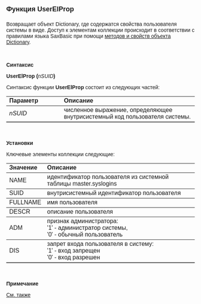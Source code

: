 <html>
<head>
<title>UserElProp</title>
</head>

<body>

<p><font face="Arial"><font size="4"><strong>Функция UserElProp<br>
<br>
</strong></font>Возвращает объект Dictionary, где содержатся свойства 
пользователя системы в виде. Доступ к элементам коллекции происходит в 
соответствии с правилами языка SaxBasic при помощи <a href="../../ASDOC/Properties.html#Dictionary">
методов и свойств объекта Dictionary</a>. </font></p>

<p class="label">&nbsp;</p>

<p class="label"><font face="Arial"><b>Синтаксис</b></font></p>

<p><font face="Arial"><strong>UserElProp (</strong><em>nSUID</em><strong>)</strong></font></p>

<p><font face="Arial">Синтаксис функции <strong>UserElProp</strong>
состоит из следующих частей:</font></p>

<table border="1" cellPadding="5" cols="2" frame="below" rules="rows">
<TBODY>
  <tr vAlign="top">
    <td class="label" width="29%"><font face="Arial"><b>Параметр</b></font></td>
    <td class="label" width="71%"><font face="Arial"><strong>Описание</strong></font></td>
  </tr>
</TBODY>
  <tr>
    <td width="29%"><em><font face="Arial">nSUID</font></em></td>
    <td width="71%"><font face="Arial">численное выражение, 
	определяющее внутрисистемный код пользователя системы.</font></td>
  </tr>
</table>

<p class="label">&nbsp;</p>

<p class="label"><font face="Arial"><b>Установки</b></font></p>

<p><font face="Arial">Ключевые элементы коллекции следующие:</font></p>

<table border="1" cellPadding="5" cols="2" frame="below" rules="rows">
<TBODY>
  <tr vAlign="top">
    <td class="label" width="20%"><font face="Arial"><strong>Значение</strong></font></td>
    <td class="label" width="80%"><font face="Arial"><strong>Описание</strong></font></td>
  </tr>
  <tr>
    <td width="20%"><font face="Arial">NAME</font></td>
    <td width="80%"><font face="Arial">идентификатор пользователя из 
	системной таблицы master.syslogins</font></td>
  </tr>
  <tr>
    <td width="20%"><font face="Arial">SUID</font></td>
    <td width="80%"><font face="Arial">внутрисистемный идентификатор 
	пользователя</font></td>
  </tr>
  <tr vAlign="top">
    <td width="20%"><font face="Arial">FULLNAME</font></td>
    <td width="80%"><font face="Arial">имя пользователя</font></td>
  </tr>
  <tr>
    <td width="20%"><font face="Arial">DESCR</font></td>
    <td width="80%"><font face="Arial">описание пользователя</font></td>
  </tr>
  <tr>
    <td width="20%"><font face="Arial">ADM</font></td>
    <td width="80%"><font face="Arial">признак администратора:<br>
    &#39;1&#39; - администратор системы,<br>
    &#39;0&#39; - обычный пользователь</font></td>
  </tr>
  <tr>
    <td width="20%"><font face="Arial">DIS</font></td>
    <td width="80%"><font face="Arial">запрет входа пользователя в 
	систему:<br>
    &#39;1&#39; - вход запрещен<br>
    &#39;0&#39; - вход разрешен</font></td>
  </tr>
</table>

<p class="label">&nbsp;</p>

<p class="label"><font face="Arial"><b>Примечание</b></font></p>

<p class="label"><a href="../../../functions.html"><font face="Arial">
См. также</font></a></p>
</body>
</html>
